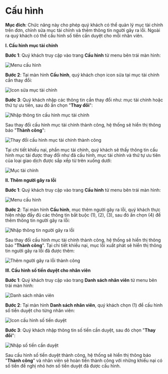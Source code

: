 # Cấu hình

**Mục đích**: Chức năng này cho phép quý khách có thể quản lý mục tài chính trên đơn, chỉnh sửa mục tài chính và thêm thông tin người gây ra lỗi. Ngoài ra quý khách có thể cấu hình số tiền cần duyệt cho mỗi nhân viên.

**I. Cấu hình mục tài chính**

**Bước 1**: Quý khách truy cập vào trang **Cấu hình** từ menu bên trái màn hình:

![Menu cấu hình](https://user-images.githubusercontent.com/64824123/103725340-ee208080-5008-11eb-96b9-37d7ba21ab50.png)

**Bước 2**: Tại màn hình **Cấu hình**, quý khách chọn icon sửa tại mục tài chính cần thay đổi:

![Icon sửa mục tài chính](https://user-images.githubusercontent.com/64824123/103725527-5e2f0680-5009-11eb-90ba-e880ba282211.png)

**Bước 3**: Quý khách nhập các thông tin cần thay đổi như: mục tài chính hoặc thứ tự ưu tiên, sau đó ấn chọn "**Thay đổi**":

![Nhập thông tin cấu hình mục tài chính](https://user-images.githubusercontent.com/64824123/103725769-df869900-5009-11eb-927e-208a042763a9.png)

Sau thay đổi cấu hình mục tài chính thành công, hệ thống sẽ hiển thị thông báo "**Thành công**":

![Thay đổi cấu hình mục tài chính thành công](https://user-images.githubusercontent.com/64824123/103725877-1e1c5380-500a-11eb-95b4-6e78fa10d439.png)

Tại chi tiết khiếu nại, phần mục tài chính, quý khách sẽ thấy thông tin cấu hình mục tài được thay đổi như đã cấu hình, mục tài chính và thứ tự ưu tiên của loại giao dịch được sắp xếp từ trên xuống dưới:

![Mục tài chính](https://user-images.githubusercontent.com/64824123/103726433-7ef85b80-500b-11eb-8d24-eaedfe7f8549.png)

**II. Thêm người gây ra lỗi**

**Bước 1**: Quý khách truy cập vào trang **Cấu hình** từ menu bên trái màn hình:

![Menu cấu hình](https://user-images.githubusercontent.com/64824123/103725340-ee208080-5008-11eb-96b9-37d7ba21ab50.png)

**Bước 2**: Tại màn hình **Cấu hình**, mục thêm người gây ra lỗi, quý khách thực hiện nhập đầy đủ các thông tin bắt buộc (1), (2), (3), sau đó ấn chọn (4) để thêm thông tin người gây ra lỗi:

![Nhập thông tin người gây ra lỗi](https://user-images.githubusercontent.com/64824123/103728796-8b7fb280-5011-11eb-9108-4c4ceadf27e6.png)

Sau thay đổi cấu hình mục tài chính thành công, hệ thống sẽ hiển thị thông báo "**Thành công**". Tại chi tiết khiếu nại, mục lỗi xuất phát sẽ hiển thị thông tin người gây ra lỗi đã được thêm:

![Thêm người gây ra lỗi thành công](https://user-images.githubusercontent.com/64824123/103738881-51211000-5027-11eb-884d-832aba054bed.png)

**III. Cấu hình số tiền duyệt cho nhân viên**

**Bước 1**: Quý khách truy cập vào trang **Danh sách nhân viên** từ menu bên trái màn hình:

![Danh sách nhân viên](https://user-images.githubusercontent.com/64824123/103739265-f50abb80-5027-11eb-858a-1970704afe29.png)

**Bước 2**: Tại màn hình **Danh sách nhân viên**, quý khách chọn (1) để cấu hình số tiền duyệt cho từng nhân viên:

![Icon cấu hình số tiền duyệt](https://user-images.githubusercontent.com/64824123/103740064-28017f00-5029-11eb-9fdc-c7fd5a5e1c3e.png)

**Bước 3**: Quý khách nhập thông tin số tiền cần duyệt, sau đó chọn "**Thay đổi**":

![Nhập số tiền cần duyệt](https://user-images.githubusercontent.com/64824123/103740720-5f246000-502a-11eb-8d4f-8f230051d939.png)

Sau cấu hình số tiền duyệt thành công, hệ thống sẽ hiển thị thông báo "**Thành công**" và nhân viên sẽ hoàn tiền thành công với những khiếu nại có số tiền đề nghị nhỏ hơn số tiền duyệt đã được cấu hình.
